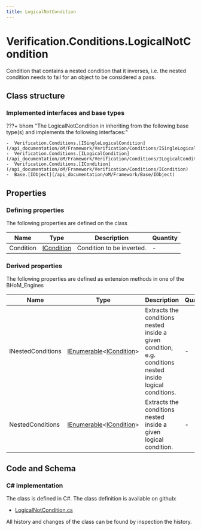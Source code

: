 ```yaml
---
title: LogicalNotCondition
---
```


# Verification.Conditions.LogicalNotCondition

Condition that contains a nested condition that it inverses, i.e. the nested condition needs to fail for an object to be considered a pass.

## Class structure

### Implemented interfaces and base types

???+ bhom "The LogicalNotCondition in inheriting from the following base type(s) and implements the following interfaces:"

    -  Verification.Conditions.[ISingleLogicalCondition](/api_documentation/oM/Framework/Verification/Conditions/ISingleLogicalCondition)
    -  Verification.Conditions.[ILogicalCondition](/api_documentation/oM/Framework/Verification/Conditions/ILogicalCondition)
    -  Verification.Conditions.[ICondition](/api_documentation/oM/Framework/Verification/Conditions/ICondition)
    -  Base.[IObject](/api_documentation/oM/Framework/Base/IObject)


## Properties



### Defining properties

The following properties are defined on the class

| Name             | Type             | Description      | Quantity         |
|------------------|------------------|------------------|------------------|
| Condition | [ICondition](/api_documentation/oM/Framework/Verification/Conditions/ICondition) | Condition to be inverted. | - |


### Derived properties

The following properties are defined as extension methods in one of the BHoM_Engines

| Name             | Type             | Description      | Quantity         | Engine           |
|------------------|------------------|------------------|------------------|------------------|
| INestedConditions | [IEnumerable](https://learn.microsoft.com/en-us/dotnet/api/System.Collections.Generic.IEnumerable-1?view=netstandard-2.0)&lt;[ICondition](/api_documentation/oM/Framework/Verification/Conditions/ICondition)&gt; | Extracts the conditions nested inside a given condition, e.g. conditions nested inside logical conditions. | - | Verification_Engine |
| NestedConditions | [IEnumerable](https://learn.microsoft.com/en-us/dotnet/api/System.Collections.Generic.IEnumerable-1?view=netstandard-2.0)&lt;[ICondition](/api_documentation/oM/Framework/Verification/Conditions/ICondition)&gt; | Extracts the conditions nested inside a given logical condition. | - | Verification_Engine |


## Code and Schema

### C# implementation

The class is defined in C#. The class definition is available on github:

- [LogicalNotCondition.cs](https://github.com/BHoM/BHoM/blob/develop/Verification_oM/Conditions/Logical/LogicalNotCondition.cs)

All history and changes of the class can be found by inspection the history.
